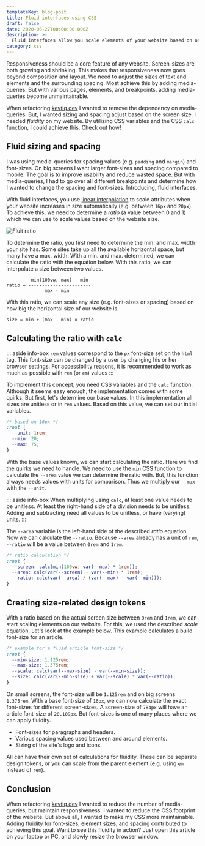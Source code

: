 ```yaml
---
templateKey: blog-post
title: Fluid interfaces using CSS
draft: false
date: 2020-06-27T00:00:00.000Z
description: >-
  Fluid interfaces allow you scale elements of your website based on on the available space, without using media-queries
category: css
---
```


Responsiveness should be a core feature of any website. Screen-sizes are both growing and shrinking. This makes that responsiveness now goes beyond composition and layout. We need to adjust the sizes of text and elements and the surrounding spacing. Most achieve this by adding media-queries. But with various pages, elements, and breakpoints, adding media-queries become unmaintainable.

When refactoring [kevtiq.dev](https://kevtiq.dev) I wanted to remove the dependency on media-queries. But, I wanted sizing and spacing adjust based on the screen size. I needed _fluidity_ on my website. By utilizing CSS variables and the CSS `calc` function, I could achieve this. Check out how!

## Fluid sizing and spacing

I was using media-queries for spacing values (e.g. `padding` and `margin`) and font-sizes. On big screens I want larger font-sizes and spacing compared to mobile. The goal is to improve usability and reduce wasted space. But with media-queries, I had to go over all different breakpoints and determine how I wanted to change the spacing and font-sizes. Introducing, fluid interfaces.

With fluid interfaces, you use [linear interpolation](https://en.wikipedia.org/wiki/Linear_interpolation) to scale attributes when your website increases in size automatically (e.g. between `16px` and `20px`). To achieve this, we need to determine a _ratio_ (a value between 0 and 1) which we can use to scale values based on the website size.

![Fluit ratio](/img/fluid-css-scale.png 'Fluid ratio')

To determine the ratio, you first need to determine the min. and max. width your site has. Some sites take up all the available horizontal space, but many have a max. width. With a min. and max. determined, we can calculate the ratio with the equation below. With this ratio, we can interpolate a size between two values.

```
         min(100vw, max) - min
ratio = -----------------------
              max - min
```

With this ratio, we can scale any size (e.g. font-sizes or spacing) based on how big the horizontal size of our website is.

```
size = min + (max - min) × ratio
```

## Calculating the ratio with `calc`

::: aside info-box
`rem` values correspond to the `px` font-size set on the `html` tag. This font-size can be changed by a user by changing his or her browser settings. For accessibility reasons, it is recommended to work as much as possible with `rem` (or `em`) values
:::

To implement this concept, you need CSS variables and the `calc` function. Although it seems easy enough, the implementation comes with some quirks. But first, let's determine our base values. In this implementation all sizes are unitless or in `rem` values. Based on this value, we can set our initial variables.

```css
/* based on 16px */
:root {
  --unit: 1rem;
  --min: 20;
  --max: 75;
}
```

With the base values known, we can start calculating the ratio. Here we find the quirks we need to handle. We need to use the `min` CSS function to calculate the `--area` value we can determine the ratio with. But, this function always needs values with units for comparison. Thus we multiply our `--max` with the `--unit`.

::: aside info-box
When multiplying using `calc`, at least one value needs to be unitless. At least the right-hand side of a division needs to be unitless. Adding and subtracting need all values to be unitless, or have (varying) units.
:::

The `--area` variable is the left-hand side of the described _ratio_ equation. Now we can calculate the `--ratio`. Because `--area` already has a unit of `rem`, `--ratio` will be a value between `0rem` and `1rem`.

```css
/* ratio calculation */
:root {
  --screen: calc(min(100vw, var(--max) * 1rem));
  --area: calc(var(--screen) - var(--min) * 1rem);
  --ratio: calc(var(--area) / (var(--max) - var(--min)));
}
```

## Creating size-related design tokens

With a ratio based on the actual screen size between `0rem` and `1rem`, we can start scaling elements on our website. For this, we used the described _scale_ equation. Let's look at the example below. This example calculates a build font-size for an article.

```css
/* example for a fluid article font-size */
:root {
  --min-size: 1.125rem;
  --max-size: 1.375rem;
  --scale: calc(var(--max-size) - var(--min-size));
  --size: calc(var(--min-size) + var(--scale) * var(--ratio));
}
```

On small screens, the font-size will be `1.125rem` and on big screens `1.375rem`. With a base font-size of `16px`, we can now calculate the exact font-sizes for different screen-sizes. A screen-size of `784px` will have an article font-size of `20.109px`. But font-sizes is one of many places where we can apply fluidity.

- Font-sizes for paragraphs and headers.
- Various spacing values used between and around elements.
- Sizing of the site's logo and icons.

All can have their own set of calculations for fluidity. These can be separate design tokens, or you can scale from the parent element (e.g. using `em` instead of `rem`).

## Conclusion

When refactoring [kevtiq.dev](https://kevtiq.dev) I wanted to reduce the number of media-queries, but maintain responsiveness. I wanted to reduce the CSS footprint of the website. But above all, I wanted to make my CSS more maintainable. Adding fluidity for font-sizes, element sizes, and spacing contributed to achieving this goal. Want to see this fluidity in action? Just open this article on your laptop or PC, and slowly resize the browser window.
